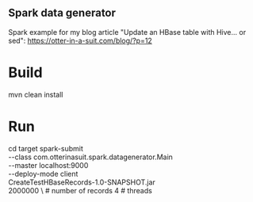 ## Spark data generator
Spark example for my blog article "Update an HBase table with Hive... or sed": https://otter-in-a-suit.com/blog/?p=12

# Build
mvn clean install
# Run

cd target
spark-submit \
--class com.otterinasuit.spark.datagenerator.Main \
--master localhost:9000 \
--deploy-mode client \
CreateTestHBaseRecords-1.0-SNAPSHOT.jar \
2000000 \ # number of records
4 # threads